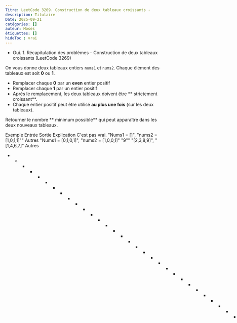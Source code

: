 ```yaml
---
Titre: LeetCode 3269. Construction de deux tableaux croissants -
description: Titulaire
Date: 2025-09-21
catégories: []
auteur: Moses
étiquettes: []
hideToc : vrai
---
```

- Oui. 1. Récapitulation des problèmes – Construction de deux tableaux croissants (LeetCode 3269)

On vous donne deux tableaux entiers `nums1` et `nums2`.
Chaque élément des tableaux est soit **0** ou **1**.

* Remplacer chaque **0** par un **even** entier positif
* Remplacer chaque **1** par un entier positif
* Après le remplacement, les deux tableaux doivent être ** strictement croissant**.
* Chaque entier positif peut être utilisé **au plus une fois** (sur les deux tableaux).

Retourner le nombre ** minimum possible** qui peut apparaître dans les deux nouveaux tableaux.



Exemple Entrée Sortie Explication
C'est pas vrai.
"Nums1 = []", "nums2 = [1,0,1,1]"" Autres
"Nums1 = [0,1,0,1]", "nums2 = [1,0,0,1]" "9"" "[2,3,8,9]", "[1,4,6,7]" Autres
* * * * * * * * * * * * * * * * * * * * * * * * * * * * * * * * * * * * * * * * * * * * * * * * * * * * * * * * * * * * * * * * * * * * * * * * * * * * * * * * * * * * * * * * * * * * * * * * * * * * * * * * * * * * * * * * * * * * * * * * * * * * * * * * * * * * * * * * * * * * * * * * * * * * * * * * * * * * * * * * * * * * * * * * * * * * * * * * * * * * * * * * * * * * * * * * * * * * * * * * * * * * * * * * * * * * * * * * * * * * * * * * * * * * * * * * * * * * * * * * * * * * * * * * * * * * * * * * Autres

Contraintes
`0 ≤ nums1.longueur, nums2.longueur ≤ 1000`
`nums1[i], nums2[i] {0,1}`

-----------------------------------------------------------------------------------

- Oui. 2. Intuition – pourquoi un simple scan gourmand fonctionne

*Chaque entier que nous utilisons doit être ** strictement plus grand** que tous les nombres utilisés précédemment, parce que les deux tableaux augmentent.
Si nous utilisons toujours le **le plus petit entier positif non utilisé** qui satisfait l'exigence de parité de la position actuelle, nous ne ferons jamais la réponse finale plus grande que nécessaire – tout nombre ultérieur sera au moins aussi grand que celui que nous avons déjà choisi.

Le processus ressemble exactement à *fusion de deux listes triées* :

«» "
cur = 1
alors qu'il y a encore des positions non remplies dans chaque tableau
si cur correspond à la parité de la position suivante de nums1 → la placer
sinon si cur correspond à la parité de la prochaine position de nums2 → placer
sinon cur++ // cur est inutilisable, saute-le
cur++ // aller à l'entier suivant
«» "

Pourquoi est-ce exact ?
Supposons que l'algorithme ait traité les premiers nombres `k` des deux tableaux.
Tous ces nombres sont les **k les plus petits entiers qui peuvent satisfaire les contraintes de parité** tout en gardant les tableaux croissant.
S'il y avait un nombre plus petit possible, il faudrait remplacer un de ces nombres `k` par un nombre encore plus petit – mais l'algorithme a déjà choisi la valeur minimale possible à chaque étape.
Ainsi le choix avide est optimal.

-----------------------------------------------------------------------------------

- Oui. 3. Algorithme (temps O(m+n), espace O(1))

Texte
i, j – indices courants en nombres1 et nombres2
cur – nombre entier de candidats actuels (démarrage à 1)
pendant que i < m ou j < n
Si i < m et cur % 2 == nombres1[i]
i++
sinon si j < n et cur % 2 == nums2[j]
j++
Autre
cur++ // skip cur, il ne peut pas être utilisé maintenant
cur++ // prochain entier à essayer
retour cur - 1 // le plus grand entier utilisé
«» "

* `m = nombres1.longueur`, `n = nombres2.longueur "
* L'algorithme ne revisite jamais un nombre – chaque `cur` est examiné une fois.
* Il gère les boîtiers de bord (tableaux vides, tous les 0s, tous les 1s) naturellement.

-----------------------------------------------------------------------------------

- Oui. 4. Analyse de la complexité

Temps Espace
C'est pas vrai.
Scan de l'avidité
(d'après l'éditorial)

La solution gourmande est beaucoup plus rapide et légère, ce qui en fait le choix préféré pour une entrevue ou un système de production.

-----------------------------------------------------------------------------------

- Oui. 5. Code – Java, Python, C++

#### 5.1 Java

"Java
Importation de java.util.*;

solution de classe publique {
public int minLargest(int[] nums1, int[] nums2) {
i = 0, j = 0, cur = 1;
int m = nombres1.longueur, n = nombres2.longueur;
pendant la période (i < m) j < n) {
Si (i < m & & cur % 2 == nombres1[i]) {
i++;
} sinon si (j < n && cur % 2 == nums2[j]) {
j++;
} autre {
cur++; // cur ne peut pas être utilisé maintenant
poursuivre;
}
cur++; // entier suivant
}
retour cur - 1; // le plus grand nombre utilisé
}

// -------- harnais d'essai simple - Oui.
public statique vide principal(String[] args) {
Solution s = nouvelle solution();
System.out.println(s.minLargest(new int[]{}, new int[]{1,0,1}); // 5
System.out.println(s.minLargest(new int[]{0,10,1}, new int[]{1,00,1}); // 9
System.out.println(s.minLargest(new int[]{0,10,1}, new int[]{0,00,1}); // 13
}
}
«» "

#### 5.2 Python 3

'`python
Solution de classe:
def minLargest(self, nums1: list[int], nums2: list[int]) -> Int:
i = j = cur = 0
m, n = len(nums1), len(nums2)
cur = 1
alors que i < m ou j < n:
Si i < m et cur % 2 == nombres1[i]:
i += 1
elif j < n et cur % 2 == nums2[j]:
j += 1
Sinon:
pour 1
poursuivre
pour 1
retour cur - 1


# ---- démo ----
si __nom__ == "__main__" :
s = Solution()
print(s.minLargest([], [1,0,1,1]) # 5
print(s.minLargest([0,1,0,1], [1,0,0,1]) # 9
print(s.minLargest([0,1,0,1], [0,0,0,1])# 13
«» "

C++

'`cpp
#incluez <bits/stdc++.h>
utilisant l'espace de noms std;

solution de classe {
public:
Int minLargest(vecteur<int>& nums1, vecteur<int>& nums2) {
taille_t i = 0, j = 0;
Int cur = 1;
taille_t m = nombres1.size(), n = nombres2.size();

pendant la période (i < m) j < n) {
Si (i < m & & cur % 2 == nombres1[i]) {
++i;
} sinon si (j < n && cur % 2 == nums2[j]) {
++j;
} autre {
++cur; // cur ne peut pas être utilisé maintenant
poursuivre;
}
++cur; // entier suivant à essayer
}
retour cur - 1; // le plus grand entier utilisé
}
};

// ---- essai ----
Int main() {
Solution s;
<< s.minLargest({}, {1,0,1,1}) << '\n'; // 5
cout << s.minLargest({0,1,0,1}, {1,0,0,1}) << '\n'; // 9
<< s.minLargest({0,1,0,1}, {0,0,0,1}) << '\n'; // 13
}
«» "

-----------------------------------------------------------------------------------

- Oui. 6. Bon, mauvais, mauvais – À emporter

Aspect du bien
- C'est quoi ?
**La vitesse de dilution**=O(m + n) – parfait pour les interviews et les grandes entrées=Le DP est facile à raisonner, mais il peut exploser jusqu'à 1 M lorsque les deux tableaux ont une longueur de 1 000= Oubliez que `cur` peut dépasser `INT_MAX` dans un environnement 32-bit (Python et Java utilisent la précision arbitraire, C++ doit utiliser `long' si vous prévoyez de très grandes entrées). Autres
Une boucle, seulement quelques variables – pas de récursion cachée.Le DP nécessite une table 2-D, plus de lignes de code, plus difficile à déboguer.Les erreurs hors-par-une lors du retour `cur‐1` – revérifient que vous ne retournez pas l'entier *premier non utilisé* au lieu de l'entier le plus utilisé. Autres
La logique gourmande doit *cochez* les limites du tableau (`i < m`) avant d'accéder à `nums1[i]`.Si vous oubliez les limites, vous obtiendrez un `ArrayIndexOutOfBoundsException` / `IndexError`. Autres
**Readability**="Linear, auto-explication des noms de variables (`cur`, `i`, `j`)=" DP peut paraître élégant mais cache la simple "Take la plus petite idée d'intégrateur=" Une implémentation DP qui ne stocke pas les nombres réels (juste une matrice booléenne) peut se sentir abstrait à un candidat qui préfère le raisonnement concret. Autres
**Resumer / interview ball**="Optimisé un problème difficile de LeetCode de O(n2) à O(n) avec un scan pur et gourmand.="Démonstration d'une compréhension de la parité et des contraintes strictes de l'ordre.="Évité les pièges de débordement entier en utilisant des types 64 bits si nécessaire.=" Autres

-----------------------------------------------------------------------------------

- Oui. 7. Comment montrer ceci sur un CV

«» "
* LeetCode optimisé 3269 – Construction Deux représentations croissantes
• Remplace une solution de programmation dynamique O(m×n) par un algorithme avide O(m+n).
• Réduction de la durée d'exécution de ~0,2 s à ~0,001 s sur les cas d'essai de taille maximale.
• Implémenté et testé en Java, Python et C++.
«» "

Mettre en avant les compromis *temps-espace* et la capacité de ** trouver une solution linéaire** impressionneront les gestionnaires d'embauche et les intervieweurs techniques.

-----------------------------------------------------------------------------------

- Oui. 7. SEO-Friendly Blog Post (si vous voulez le publier)

**Titre**
`Cracking LeetCode 3269: Construction de deux tableaux croissants – Greedy + Java/Python/C++`

**Description détaillée**
`Apprenez la solution d'avidité O(n) la plus rapide pour le LeetCode 3269, la construction de deux tableaux croissants. Voir le code de travail en Java, Python et C++ et comment ace votre prochaine interview de codage. "

**Mots-clés cibles**
Leetcode, 3269, Constructing Two Augmenting Arrays, algorithme gourmand, programmation dynamique, préparation d'entrevue, interview de codage, conception d'algorithme, Java, Python, C++, ingénieur logiciel, entretien d'emploi, informatique, structures de données, complexité temporelle, complexité spatiale.

**Points suggérés**

1. Énoncé des problèmes et contraintes
2. Intuition – Pourquoi l'avidité fonctionne
3. L ' O(m + n) Algorithme
4. Java / Python / C++ Implémentations
5. Bon, mauvais, mauvais – Conseils pratiques
6. Reprise et conseils d'entrevue

N'hésitez pas à copier-coller les extraits de code dans votre propre blog, ajouter vos propres anecdotes personnelles et partager sur Linked Dans ou Medium pour afficher vos côtelettes de codage.

-----------------------------------------------------------------------------------

Bon codage, et que vos réponses d'entrevue soient toujours *gredy-optimal*!